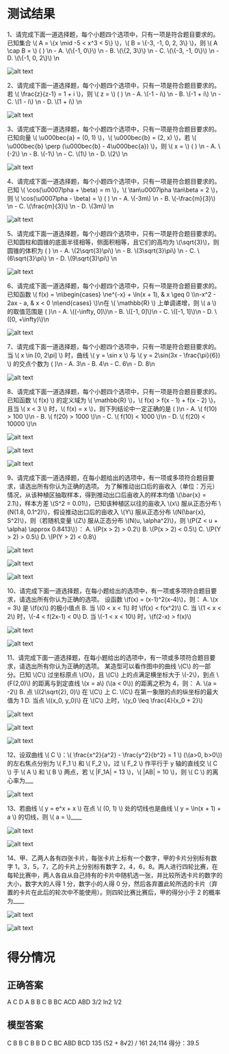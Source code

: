 # 测试结果
1、请完成下面一道选择题，每个小题四个选项中，只有一项是符合题目要求的。
已知集合 \\( A = \\{x \\mid -5 < x^3 < 5\\} \\)，\\( B = \\{-3, -1, 0, 2, 3\\} \\)，则 \\( A \\cap B = \\) ( ) \n   - A. \\(\\{-1, 0\\}\\) \n   - B. \\(\\{2, 3\\}\\) \n   - C. \\(\\{-3, -1, 0\\}\\) \n   - D. \\(\\{-1, 0, 2\\}\\) \n

![alt text](gemini-1.1-新2-转义符.png)

2、请完成下面一道选择题，每个小题四个选项中，只有一项是符合题目要求的。
若 \\( \frac{z}{z-1} = 1 + i \\)，则 \\( z = \\) ( ) \n   - A. \\(-1 - i\\) \n   - B. \\(-1 + i\\) \n   - C. \\(1 - i\\) \n   - D. \\(1 + i\\) \n

![alt text](gemini-2.1-新2-转义符.png)

3、请完成下面一道选择题，每个小题四个选项中，只有一项是符合题目要求的。
已知向量 \\( \u000bec{a} = (0, 1) \\)，\\( \u000bec{b} = (2, x) \\)，若 \\( \u000bec{b} \\perp (\u000bec{b} - 4\u000bec{a}) \\)，则 \\( x = \\) ( ) \n   - A. \\(-2\\) \n   - B. \\(-1\\) \n   - C. \\(1\\) \n   - D. \\(2\\) \n

![alt text](gemini-3.1-新2-转义符.png)

4、请完成下面一道选择题，每个小题四个选项中，只有一项是符合题目要求的。
已知 \\( \\cos(\u0007lpha + \beta) = m \\)，\\( \tan\u0007lpha \tan\beta = 2 \\)，则 \\( \\cos(\u0007lpha - \beta) = \\) ( ) \n   - A. \\(-3m\\) \n   - B. \\(-\frac{m}{3}\\) \n   - C. \\(\frac{m}{3}\\) \n   - D. \\(3m\\) \n

![alt text](gemini-4.1-新2-转义符.png)

5、请完成下面一道选择题，每个小题四个选项中，只有一项是符合题目要求的。
已知圆柱和圆锥的底面半径相等，侧面积相等，且它们的高均为 \\(\\sqrt{3}\\)，则圆锥的体积为 ( ) \n   - A. \\(2\\sqrt{3}\\pi\\) \n   - B. \\(3\\sqrt{3}\\pi\\) \n   - C. \\(6\\sqrt{3}\\pi\\) \n   - D. \\(9\\sqrt{3}\\pi\\) \n

![alt text](gemini-5.1-新2-转义符.png)

6、请完成下面一道选择题，每个小题四个选项中，只有一项是符合题目要求的。
已知函数 \\( f(x) = \n\begin{cases} \ne^{-x} + \\ln(x + 1), & x \\geq 0 \\\n-x^2 - 2ax - a, & x < 0 \n\\end{cases} \\)\n在 \\( \\mathbb{R} \\) 上单调递增，则 \\( a \\) 的取值范围是 ( )\n   - A. \\((-\\infty, 0]\\)\n   - B. \\([-1, 0]\\)\n   - C. \\([-1, 1]\\)\n   - D. \\([0, +\\infty)\\)\n

![alt text](gemini-6.1-新2-转义符.png)

7、请完成下面一道选择题，每个小题四个选项中，只有一项是符合题目要求的。
当 \\( x \\in [0, 2\\pi] \\) 时，曲线 \\( y = \\sin x \\) 与 \\( y = 2\\sin(3x - \frac{\\pi}{6}) \\) 的交点个数为 ( )\n   - A. 3\n   - B. 4\n   - C. 6\n   - D. 8\n

![alt text](gemini-7.1-新2-转义符.png)

8、请完成下面一道选择题，每个小题四个选项中，只有一项是符合题目要求的。
已知函数 \\( f(x) \\) 的定义域为 \\( \\mathbb{R} \\)，\\( f(x) > f(x - 1) + f(x - 2) \\)，且当 \\( x < 3 \\) 时，\\( f(x) = x \\)，则下列结论中一定正确的是 ( )\n   - A. \\( f(10) > 100 \\)\n   - B. \\( f(20) > 1000 \\)\n   - C. \\( f(10) < 1000 \\)\n   - D. \\( f(20) < 10000 \\)\n

![alt text](gemini-8.1-新2-转义符.png)

![alt text](gemini-8.2-新2-转义符.png)

![alt text](gemini-8.3-新2-转义符.png)

9、请完成下面一道选择题，在每小题给出的选项中，有一项或多项符合题目要求，请选出所有你认为正确的选项。
为了解推动出口后的亩收入（单位：万元）情况，从该种植区抽取样本，得到推动出口后亩收入的样本均值 \\(\\bar{x} = 2.1\\)，样本方差 \\(S^2 = 0.01\\)，已知该种植区以往的亩收入 \\(x\\) 服从正态分布 \\(N(1.8, 0.1^2)\\)，假设推动出口后的亩收入 \\(Y\\) 服从正态分布 \\(N(\\bar{x}, S^2)\\)，则（若随机变量 \\(Z\\) 服从正态分布 \\(N(u, \\alpha^2)\\)，则 \\(P(Z < u + \\alpha) \\approx 0.8413\\)）： A. \\(P(x > 2) > 0.2\\) B. \\(P(x > 2) < 0.5\\) C. \\(P(Y > 2) > 0.5\\) D. \\(P(Y > 2) < 0.8\\)

![alt text](gemini-9.1-新2-转义符.png)

![alt text](gemini-9.2-新2-转义符.png)

![alt text](gemini-9.3-新2-转义符.png)

10、请完成下面一道选择题，在每小题给出的选项中，有一项或多项符合题目要求，请选出所有你认为正确的选项。
设函数 \\(f(x) = (x-1)^2(x-4)\\)，则： A. \\(x = 3\\) 是 \\(f(x)\\) 的极小值点 B. 当 \\(0 < x < 1\\) 时 \\(f(x) < f(x^2)\\) C. 当 \\(1 < x < 2\\) 时，\\(-4 < f(2x-1) < 0\\) D. 当 \\(-1 < x < 10\\) 时，\\(f(2-x) > f(x)\\)

![alt text](gemini-10.1-新2-转义符.png)

![alt text](gemini-10.2-新2-转义符.png)

11、请完成下面一道选择题，在每小题给出的选项中，有一项或多项符合题目要求，请选出所有你认为正确的选项。
某造型可以看作图中的曲线 \\(C\\) 的一部分。已知 \\(C\\) 过坐标原点 \\(O\\)，且 \\(C\\) 上的点满足横坐标大于 \\(-2\\)，到点 \\(F(2,0)\\) 的距离与到定直线 \\(x = a\\) (\\(a < 0\\)) 的距离之积为 4，则： A. \\(a = -2\\) B. 点 \\((2\\sqrt{2}, 0)\\) 在 \\(C\\) 上 C. \\(C\\) 在第一象限的点的纵坐标的最大值为 1 D. 当点 \\((x_0, y_0)\\) 在 \\(C\\) 上时，\\(y_0 \\leq \\frac{4}{x_0 + 2}\\)

![alt text](gemini-11.1-新2-转义符.png)

![alt text](gemini-11.2-新2-转义符.png)

![alt text](gemini-11.3-新2-转义符.png)

12、设双曲线 \\( C \\)：\\( \frac{x^2}{a^2} - \frac{y^2}{b^2} = 1 \\) (\\(a>0, b>0\\)) 的左右焦点分别为 \\( F_1 \\) 和 \\( F_2 \\)，过 \\( F_2 \\) 作平行于 y 轴的直线交 \\( C \\) 于 \\( A \\) 和 \\( B \\) 两点，若 \\( |F_1A| = 13 \\)，\\( |AB| = 10 \\)，则 \\( C \\) 的离心率为___

![alt text](gemini-12.1-新2-转义符.png)

13、若曲线 \\( y = e^x + x \\) 在点 \\( (0, 1) \\) 处的切线也是曲线 \\( y = \\ln(x + 1) + a \\) 的切线，则 \\( a = \\)____

![alt text](gemini-13.1-新2-转义符.png)

![alt text](gemini-13.2-新2-转义符.png)

14、甲、乙两人各有四张卡片，每张卡片上标有一个数字，甲的卡片分别标有数字 1，3，5，7，乙的卡片上分别标有数字 2，4，6，8。两人进行四轮比赛，在每轮比赛中，两人各自从自己持有的卡片中随机选一张，并比较所选卡片的数字的大小，数字大的人得 1 分，数字小的人得 0 分，然后各弃置此轮所选的卡片（弃置的卡片在此后的轮次中不能使用）。则四轮比赛比赛后，甲的得分小于 2 的概率为____

![alt text](gemini-14.1-新2-转义符.png)

![alt text](gemini-14.2-新2-转义符.png)

# 得分情况
## 正确答案
A C D A B B C B BC ACD ABD 3/2 ln2 1/2
## 模型答案
C B B C B B D C BC ABD BCD 135 (52 + 8√2) / 161 24;114
得分：39.5

